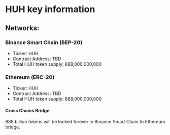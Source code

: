 # HUH key information

## Networks:

### Binance Smart Chain (BEP-20)&#x20;

* Ticker: HUH&#x20;
* Contract Address: TBD
* Total HUH token supply: 888,000,000,000&#x20;

### Ethereum (ERC-20)&#x20;

* Ticker: HUH&#x20;
* Contract Address: TBD&#x20;
* Total HUH token supply: 888,000,000,000

#### Cross Chains Bridge

888 billion tokens will be locked forever in Binance Smart Chain to Ethereum bridge.

